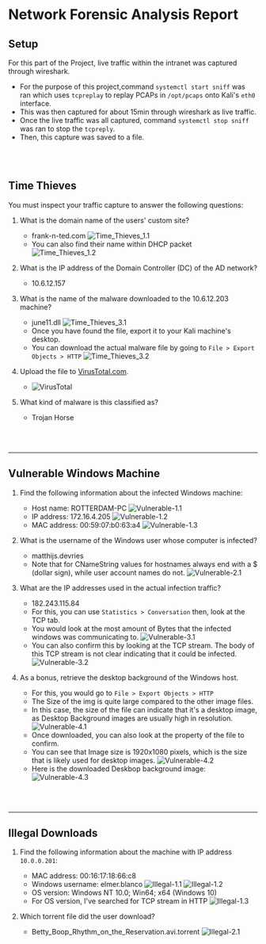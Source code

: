 # Network Forensic Analysis Report

## Setup

For this part of the Project, live traffic within the intranet was captured through wireshark.
- For the purpose of this project,command `systemctl start sniff` was ran which uses `tcpreplay` to replay PCAPs in `/opt/pcaps` onto Kali's `eth0` interface.
- This was then captured for about 15min through wireshark as live traffic.
- Once the live traffic was all captured, command `systemctl stop sniff` was ran to stop the `tcpreply`.
- Then, this capture was saved to a file.

<br>
<br>

## Time Thieves 

You must inspect your traffic capture to answer the following questions:

1. What is the domain name of the users' custom site?
    - frank-n-ted.com
    ![Time_Thieves_1.1](Images/Network/TimeThieves-1.1.png)
    - You can also find their name within DHCP packet
    ![Time_Thieves_1.2](Images/Network/TimeThieves-1.2.png)

2. What is the IP address of the Domain Controller (DC) of the AD network?
    - 10.6.12.157
3. What is the name of the malware downloaded to the 10.6.12.203 machine?
    - june11.dll
    ![Time_Thieves_3.1](Images/Network/TimeThieves-3.1.png)
   - Once you have found the file, export it to your Kali machine's desktop.
   - You can download the actual malware file by going to `File > Export Objects > HTTP`
    ![Time_Thieves_3.2](Images/Network/TimeThieves-3.2.png)
4. Upload the file to [VirusTotal.com](https://www.virustotal.com/gui/). 
    - ![VirusTotal](Images/Network/VirusTotal.png)
5. What kind of malware is this classified as?
    - Trojan Horse

<br>
<br>

---

## Vulnerable Windows Machine

1. Find the following information about the infected Windows machine:
    - Host name: ROTTERDAM-PC
    ![Vulnerable-1.1](Images/Network/Vulnerable-1.1.png)
    - IP address: 172.16.4.205
    ![Vulnerable-1.2](Images/Network/Vulnerable-1.2.png)
    - MAC address: 00:59:07:b0:63:a4
    ![Vulnerable-1.3](Images/Network/Vulnerable-1.3.png)
    
2. What is the username of the Windows user whose computer is infected?
    - matthijs.devries
    - Note that for CNameString values for hostnames always end with a $ (dollar sign), while user account names do not.
    ![Vulnerable-2.1](Images/Network/Vulnerable-2.1.png)
3. What are the IP addresses used in the actual infection traffic?
    - 182.243.115.84
    - For this, you can use `Statistics > Conversation` then, look at the TCP tab.
    - You would look at the most amount of Bytes that the infected windows was communicating to.
    ![Vulnerable-3.1](Images/Network/Vulnerable-3.1.png)
    - You can also confirm this by looking at the TCP stream. The body of this TCP stream is not clear indicating that it could be infected.
    ![Vulnerable-3.2](Images/Network/Vulnerable-3.2.png)
4. As a bonus, retrieve the desktop background of the Windows host.
    - For this, you would go to `File > Export Objects > HTTP`
    - The Size of the img is quite large compared to the other image files.
    - In this case, the size of the file can indicate that it's a desktop image, as Desktop Background images are usually high in resolution.
    ![Vulnerable-4.1](Images/Network/Vulnerable-4.1.png)
    - Once downloaded, you can also look at the property of the file to confirm. 
    - You can see that Image size is 1920x1080 pixels, which is the size that is likely used for desktop images.
    ![Vulnerable-4.2](Images/Network/Vulnerable-4.2.png)
    - Here is the downloaded Deskbop background image:
    ![Vulnerable-4.3](Images/Network/Vulnerable-4.3.png)

<br>
<br>

---

## Illegal Downloads

1. Find the following information about the machine with IP address `10.0.0.201`:
    - MAC address: 00:16:17:18:66:c8
    - Windows username: elmer.blanco
    ![Illegal-1.1](Images/Network/Illegal-1.1.png)
    ![Illegal-1.2](Images/Network/Illegal-1.2.png)
    - OS version: Windows NT 10.0; Win64; x64 (Windows 10)
    - For OS version, I've searched for TCP stream in HTTP
    ![Illegal-1.3](Images/Network/Illegal-1.3.png)

2. Which torrent file did the user download?
    - Betty_Boop_Rhythm_on_the_Reservation.avi.torrent
    ![Illegal-2.1](Images/Network/Illegal-2.1.png)



<br>
<br>
<br>

